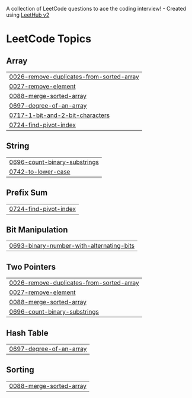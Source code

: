 A collection of LeetCode questions to ace the coding interview! - Created using [LeetHub v2](https://github.com/arunbhardwaj/LeetHub-2.0)
<!---LeetCode Topics Start-->
# LeetCode Topics
## Array
|  |
| ------- |
| [0026-remove-duplicates-from-sorted-array](https://github.com/Jaswinmohan/CodeChallengesHub/tree/master/0026-remove-duplicates-from-sorted-array) |
| [0027-remove-element](https://github.com/Jaswinmohan/CodeChallengesHub/tree/master/0027-remove-element) |
| [0088-merge-sorted-array](https://github.com/Jaswinmohan/CodeChallengesHub/tree/master/0088-merge-sorted-array) |
| [0697-degree-of-an-array](https://github.com/Jaswinmohan/CodeChallengesHub/tree/master/0697-degree-of-an-array) |
| [0717-1-bit-and-2-bit-characters](https://github.com/Jaswinmohan/CodeChallengesHub/tree/master/0717-1-bit-and-2-bit-characters) |
| [0724-find-pivot-index](https://github.com/Jaswinmohan/CodeChallengesHub/tree/master/0724-find-pivot-index) |
## String
|  |
| ------- |
| [0696-count-binary-substrings](https://github.com/Jaswinmohan/CodeChallengesHub/tree/master/0696-count-binary-substrings) |
| [0742-to-lower-case](https://github.com/Jaswinmohan/CodeChallengesHub/tree/master/0742-to-lower-case) |
## Prefix Sum
|  |
| ------- |
| [0724-find-pivot-index](https://github.com/Jaswinmohan/CodeChallengesHub/tree/master/0724-find-pivot-index) |
## Bit Manipulation
|  |
| ------- |
| [0693-binary-number-with-alternating-bits](https://github.com/Jaswinmohan/CodeChallengesHub/tree/master/0693-binary-number-with-alternating-bits) |
## Two Pointers
|  |
| ------- |
| [0026-remove-duplicates-from-sorted-array](https://github.com/Jaswinmohan/CodeChallengesHub/tree/master/0026-remove-duplicates-from-sorted-array) |
| [0027-remove-element](https://github.com/Jaswinmohan/CodeChallengesHub/tree/master/0027-remove-element) |
| [0088-merge-sorted-array](https://github.com/Jaswinmohan/CodeChallengesHub/tree/master/0088-merge-sorted-array) |
| [0696-count-binary-substrings](https://github.com/Jaswinmohan/CodeChallengesHub/tree/master/0696-count-binary-substrings) |
## Hash Table
|  |
| ------- |
| [0697-degree-of-an-array](https://github.com/Jaswinmohan/CodeChallengesHub/tree/master/0697-degree-of-an-array) |
## Sorting
|  |
| ------- |
| [0088-merge-sorted-array](https://github.com/Jaswinmohan/CodeChallengesHub/tree/master/0088-merge-sorted-array) |
<!---LeetCode Topics End-->